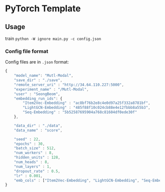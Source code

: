 # PyTorch Template

## Usage
train
`python -W ignore main.py -c config.json`

### Config file format
Config files are in `.json` format:
```javascript
{
    "model_name": "Mutl-Modal",
    "save_dir" : "./save",
    "remote_server_uri" : "http://34.64.110.227:5000",
    "experiment_name" : "/Mutl-Modal",
    "user" : "SeongBeom",
    "embedding_run_ids": {
        "Item2Vec-Embedding" : "ac8bf76b2e8c4e0d97a25f332a8781bf",
        "LightGCN-Embedding" : "485f88f10c024cb88e4e12fbbb8a55b3",
        "Seq-Embedding" : "5b52587695904a768c81604df0ede30f"
    },

    "data_dir" : "./data",
    "data_name" : "score",

    "seed" : 22,
    "epochs" : 30,
    "batch_size" : 512,
    "num_workers" : 8,
    "hidden_units" : 128,
    "num_heads" : 8,
    "num_layers" : 1,
    "dropout_rate" : 0.5,
    "lr" : 0.001,
    "emb_cols" : ["Item2Vec-Embedding", "LightGCN-Embedding", "Seq-Embedding"]
}
```

